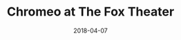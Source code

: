 ---
date: '2018-04-07'
artist: Chromeo
festival: ''
venue: The Fox Theater
city: Oakland
state: CA
country: USA
price: $51.35
solo: 'No'
title: Chromeo at The Fox Theater
slug: 2018-04-07-chromeo
cover: ''
genre: ''
category: show
tags: []
created: 02/15/2019
artists:
  - Chromeo
  - The Phantoms
openers:
  - The Phantoms
---
